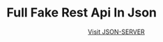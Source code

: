 # Full Fake Rest Api In Json

<center><a href="https://my-json-server.typicode.com/bhavesh-suthar01/database/">Visit JSON-SERVER</a></center>
